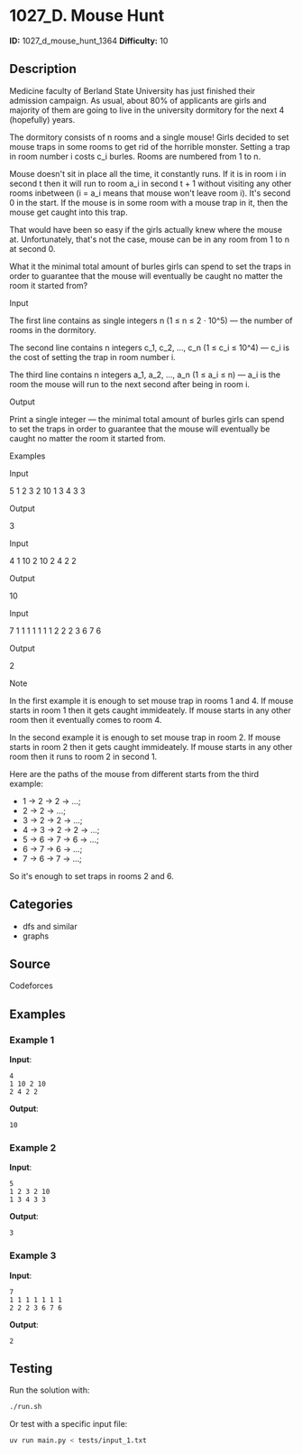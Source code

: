 # 1027_D. Mouse Hunt

**ID:** 1027_d_mouse_hunt_1364
**Difficulty:** 10

## Description

Medicine faculty of Berland State University has just finished their admission campaign. As usual, about 80\% of applicants are girls and majority of them are going to live in the university dormitory for the next 4 (hopefully) years.

The dormitory consists of n rooms and a single mouse! Girls decided to set mouse traps in some rooms to get rid of the horrible monster. Setting a trap in room number i costs c_i burles. Rooms are numbered from 1 to n.

Mouse doesn't sit in place all the time, it constantly runs. If it is in room i in second t then it will run to room a_i in second t + 1 without visiting any other rooms inbetween (i = a_i means that mouse won't leave room i). It's second 0 in the start. If the mouse is in some room with a mouse trap in it, then the mouse get caught into this trap.

That would have been so easy if the girls actually knew where the mouse at. Unfortunately, that's not the case, mouse can be in any room from 1 to n at second 0.

What it the minimal total amount of burles girls can spend to set the traps in order to guarantee that the mouse will eventually be caught no matter the room it started from?

Input

The first line contains as single integers n (1 ≤ n ≤ 2 ⋅ 10^5) — the number of rooms in the dormitory.

The second line contains n integers c_1, c_2, ..., c_n (1 ≤ c_i ≤ 10^4) — c_i is the cost of setting the trap in room number i.

The third line contains n integers a_1, a_2, ..., a_n (1 ≤ a_i ≤ n) — a_i is the room the mouse will run to the next second after being in room i.

Output

Print a single integer — the minimal total amount of burles girls can spend to set the traps in order to guarantee that the mouse will eventually be caught no matter the room it started from.

Examples

Input

5
1 2 3 2 10
1 3 4 3 3


Output

3


Input

4
1 10 2 10
2 4 2 2


Output

10


Input

7
1 1 1 1 1 1 1
2 2 2 3 6 7 6


Output

2

Note

In the first example it is enough to set mouse trap in rooms 1 and 4. If mouse starts in room 1 then it gets caught immideately. If mouse starts in any other room then it eventually comes to room 4.

In the second example it is enough to set mouse trap in room 2. If mouse starts in room 2 then it gets caught immideately. If mouse starts in any other room then it runs to room 2 in second 1.

Here are the paths of the mouse from different starts from the third example:

  * 1 → 2 → 2 → ...;
  * 2 → 2 → ...;
  * 3 → 2 → 2 → ...;
  * 4 → 3 → 2 → 2 → ...;
  * 5 → 6 → 7 → 6 → ...;
  * 6 → 7 → 6 → ...;
  * 7 → 6 → 7 → ...;



So it's enough to set traps in rooms 2 and 6.

## Categories

- dfs and similar
- graphs

## Source

Codeforces

## Examples

### Example 1

**Input**:
```
4
1 10 2 10
2 4 2 2
```

**Output**:
```
10
```

### Example 2

**Input**:
```
5
1 2 3 2 10
1 3 4 3 3
```

**Output**:
```
3
```

### Example 3

**Input**:
```
7
1 1 1 1 1 1 1
2 2 2 3 6 7 6
```

**Output**:
```
2
```


## Testing

Run the solution with:

```bash
./run.sh
```

Or test with a specific input file:

```bash
uv run main.py < tests/input_1.txt
```
